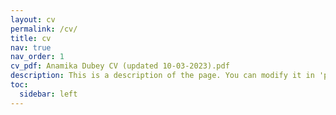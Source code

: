 ```yaml
---
layout: cv
permalink: /cv/
title: cv
nav: true
nav_order: 1
cv_pdf: Anamika Dubey CV (updated 10-03-2023).pdf
description: This is a description of the page. You can modify it in 'pages/_cv.md'. You can also change or remove the top pdf download button.
toc:
  sidebar: left
---
```

